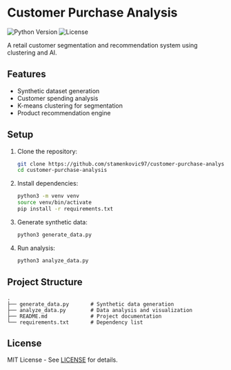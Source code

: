 # Customer Purchase Analysis

![Python Version](https://img.shields.io/badge/python-3.13.2-blue)
![License](https://img.shields.io/badge/license-MIT-green)

A retail customer segmentation and recommendation system using clustering and AI.

## Features
- Synthetic dataset generation
- Customer spending analysis
- K-means clustering for segmentation
- Product recommendation engine

## Setup
1. Clone the repository:
   ```bash
   git clone https://github.com/stamenkovic97/customer-purchase-analysis
   cd customer-purchase-analysis
   ```

2. Install dependencies:
   ```bash
   python3 -m venv venv
   source venv/bin/activate
   pip install -r requirements.txt
   ```

3. Generate synthetic data:
   ```bash
   python3 generate_data.py
   ```

4. Run analysis:
   ```bash
   python3 analyze_data.py
   ```

## Project Structure
```
.
├── generate_data.py       # Synthetic data generation
├── analyze_data.py        # Data analysis and visualization
├── README.md              # Project documentation
└── requirements.txt       # Dependency list
```

## License
MIT License - See [LICENSE](LICENSE) for details.